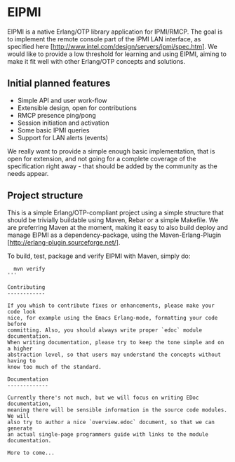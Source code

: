 EIPMI
=====

EIPMI is a native Erlang/OTP library application for IPMI/RMCP. The goal is to
implement the remote console part of the IPMI LAN interface, as specified here
[http://www.intel.com/design/servers/ipmi/spec.htm]. We would like to provide a
low threshold for learning and using EIPMI, aiming to make it fit well with
other Erlang/OTP concepts and solutions.

Initial planned features
------------------------

* Simple API and user work-flow
* Extensible design, open for contributions
* RMCP presence ping/pong
* Session initiation and activation
* Some basic IPMI queries
* Support for LAN alerts (events)

We really want to provide a simple enough basic implementation, that is open
for extension, and not going for a complete coverage of the specification right
away - that should be added by the community as the needs appear.

Project structure
-----------------

This is a simple Erlang/OTP-compliant project using a simple structure that
should be trivially buildable using Maven, Rebar or a simple Makefile. We
are preferring Maven at the moment, making it easy to also build deploy and
manage EIPMI as a dependency-package, using the Maven-Erlang-Plugin
[http://erlang-plugin.sourceforge.net/].

To build, test, package and verify EIPMI with Maven, simply do:
```
  mvn verify
'''

Contributing
------------

If you whish to contribute fixes or enhancements, please make your code look
nice, for example using the Emacs Erlang-mode, formatting your code before
committing. Also, you should always write proper `edoc` module documentation.
When writing documentation, please try to keep the tone simple and on a higher
abstraction level, so that users may understand the concepts without having to
know too much of the standard.

Documentation
-------------

Currently there's not much, but we will focus on writing EDoc documentation,
meaning there will be sensible information in the source code modules. We will
also try to author a nice `overview.edoc` document, so that we can generate
an actual single-page programmers guide with links to the module documentation.

More to come...
